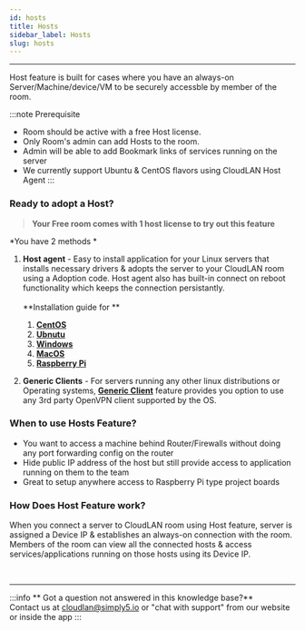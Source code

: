```yaml
---
id: hosts
title: Hosts
sidebar_label: Hosts
slug: hosts
---
```


---

Host feature is built for cases where you have an always-on Server/Machine/device/VM to be securely accessble by member of the room.<br /> 


:::note Prerequisite
- Room should be active with a free Host license.
- Only Room's admin can add Hosts to the room.
- Admin will be able to add Bookmark links of services running on the server 
- We currently support Ubuntu & CentOS flavors using CloudLAN Host Agent
:::

### **Ready to adopt a Host?**

 > **Your Free room comes with 1 host license to try out this feature**

*You have 2 methods *

1. **Host agent** - Easy to install application for your Linux servers that installs necessary drivers & adopts the server to your CloudLAN room using a Adoption code. Host agent also has built-in connect on reboot functionality which keeps the connection persistantly. <br /><br />
**Installation guide for **
   1.  [**CentOS**](../installation_guide/cloudlan_hosts/hosts_agent_centos.md)
   2.  [**Ubnutu**](../installation_guide/cloudlan_hosts/hosts_agent_ubuntu.md)
   3.  [**Windows**](../installation_guide/cloudlan_hosts/host_agent_windows.md)
   4.  [**MacOS**](../installation_guide/cloudlan_hosts/host_agent_macos.md)
   5.  [**Raspberry Pi**](../installation_guide/cloudlan_hosts/host_agent_raspbian.md)

2. **Generic Clients** - For servers running any other linux distributions or Operating systems, [**Generic Client**](./generic_client.md) feature provides you option to use any 3rd party OpenVPN client supported by the OS.

### When to use Hosts Feature?

- You want to access a machine behind Router/Firewalls without doing any port forwarding config on the router
- Hide public IP address of the host but still provide access to application running on them to the team
- Great to setup anywhere access to Raspberry Pi type project boards

### How Does Host Feature work?
When you connect a server to CloudLAN room using Host feature, server is assigned a Device IP & establishes an always-on connection with the room. Members of the room can view all the connected hosts & access services/applications running on those hosts using its Device IP. 

   
<br />

---

:::info
 ** Got a question not answered in this knowledge base?** <br />
 Contact us at [cloudlan@simply5.io](mailto:cloudlan@simply5.io) or "chat with support" from our website or inside the app
:::